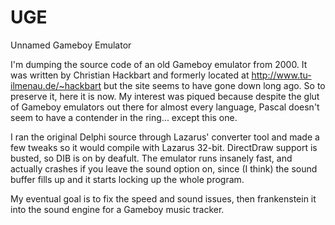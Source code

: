# UGE
Unnamed Gameboy Emulator

I'm dumping the source code of an old Gameboy emulator from 2000. It was written by Christian Hackbart and formerly located at http://www.tu-ilmenau.de/~hackbart but the site seems to have gone down long ago. So to preserve it, here it is now. My interest was piqued because despite the glut of Gameboy emulators out there for almost every language, Pascal doesn't seem to have a contender in the ring... except this one.

I ran the original Delphi source through Lazarus' converter tool and made a few tweaks so it would compile with Lazarus 32-bit. DirectDraw support is busted, so DIB is on by deafult. The emulator runs insanely fast, and actually crashes if you leave the sound option on, since (I think) the sound buffer fills up and it starts locking up the whole program.

My eventual goal is to fix the speed and sound issues, then frankenstein it into the sound engine for a Gameboy music tracker.
